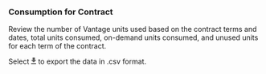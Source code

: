 ### Consumption for Contract

Review the number of Vantage units used based on the contract terms and dates, total units consumed, on-demand units consumed, and unused units for each term of the contract.

Select 
![cov-icn-export.png](cov-icn-export.png) to export the data in .csv format.
